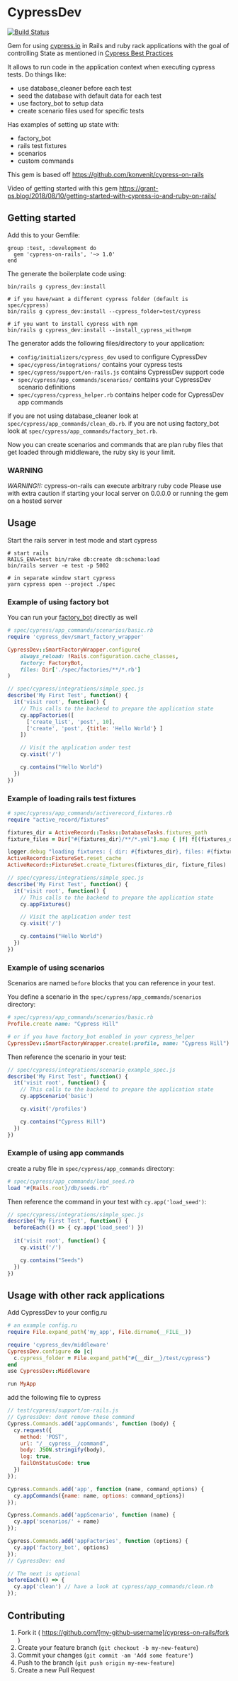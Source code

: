 # CypressDev

[![Build Status](https://travis-ci.org/grantspeelman/cypress-on-rails.svg?branch=master)](https://travis-ci.org/grantspeelman/cypress-on-rails)

Gem for using [cypress.io](http://github.com/cypress-io/) in Rails and ruby rack applications 
with the goal of controlling State as mentioned in [Cypress Best Practices](https://docs.cypress.io/guides/references/best-practices.html#Organizing-Tests-Logging-In-Controlling-State)

It allows to run code in the application context when executing cypress tests.
Do things like:
* use database_cleaner before each test
* seed the database with default data for each test
* use factory_bot to setup data
* create scenario files used for specific tests

Has examples of setting up state with:
* factory_bot
* rails test fixtures
* scenarios
* custom commands

This gem is based off https://github.com/konvenit/cypress-on-rails

Video of getting started with this gem https://grant-ps.blog/2018/08/10/getting-started-with-cypress-io-and-ruby-on-rails/

## Getting started

Add this to your Gemfile:
```
group :test, :development do
  gem 'cypress-on-rails', '~> 1.0'
end
```

The generate the boilerplate code using:
```
bin/rails g cypress_dev:install

# if you have/want a different cypress folder (default is spec/cypress)
bin/rails g cypress_dev:install --cypress_folder=test/cypress

# if you want to install cypress with npm
bin/rails g cypress_dev:install --install_cypress_with=npm
```

The generator adds the following files/directory to your application:
* `config/initializers/cypress_dev` used to configure CypressDev
* `spec/cypress/integrations/` contains your cypress tests
* `spec/cypress/support/on-rails.js` contains CypressDev support code
* `spec/cypress/app_commands/scenarios/` contains your CypressDev scenario definitions
* `spec/cypress/cypress_helper.rb` contains helper code for CypressDev app commands

if you are not using database_cleaner look at `spec/cypress/app_commands/clean_db.rb`.
if you are not using factory_bot look at `spec/cypress/app_commands/factory_bot.rb`.

Now you can create scenarios and commands that are plan ruby files that get loaded through middleware, the ruby sky is your limit.

### WARNING
*WARNING!!:* cypress-on-rails can execute arbitrary ruby code
Please use with extra caution if starting your local server on 0.0.0.0 or running the gem on a hosted server

## Usage

Start the rails server in test mode and start cypress

```
# start rails
RAILS_ENV=test bin/rake db:create db:schema:load
bin/rails server -e test -p 5002

# in separate window start cypress
yarn cypress open --project ./spec
```

### Example of using factory bot
You can run your [factory_bot](https://github.com/thoughtbot/factory_bot) directly as well

```ruby
# spec/cypress/app_commands/scenarios/basic.rb
require 'cypress_dev/smart_factory_wrapper'

CypressDev::SmartFactoryWrapper.configure(
    always_reload: !Rails.configuration.cache_classes,
    factory: FactoryBot,
    files: Dir['./spec/factories/**/*.rb']
) 
```

```js
// spec/cypress/integrations/simple_spec.js
describe('My First Test', function() {
  it('visit root', function() {
    // This calls to the backend to prepare the application state
    cy.appFactories([
      ['create_list', 'post', 10],
      ['create', 'post', {title: 'Hello World'} ]
    ])

    // Visit the application under test
    cy.visit('/')

    cy.contains("Hello World")
  })
})
```

### Example of loading rails test fixtures
```ruby
# spec/cypress/app_commands/activerecord_fixtures.rb
require "active_record/fixtures"

fixtures_dir = ActiveRecord::Tasks::DatabaseTasks.fixtures_path
fixture_files = Dir["#{fixtures_dir}/**/*.yml"].map { |f| f[(fixtures_dir.size + 1)..-5] }

logger.debug "loading fixtures: { dir: #{fixtures_dir}, files: #{fixture_files} }"
ActiveRecord::FixtureSet.reset_cache
ActiveRecord::FixtureSet.create_fixtures(fixtures_dir, fixture_files)
```

```js
// spec/cypress/integrations/simple_spec.js
describe('My First Test', function() {
  it('visit root', function() {
    // This calls to the backend to prepare the application state
    cy.appFixtures()

    // Visit the application under test
    cy.visit('/')

    cy.contains("Hello World")
  })
})
```

### Example of using scenarios

Scenarios are named `before` blocks that you can reference in your test.

You define a scenario in the `spec/cypress/app_commands/scenarios` directory:
```ruby
# spec/cypress/app_commands/scenarios/basic.rb
Profile.create name: "Cypress Hill"

# or if you have factory_bot enabled in your cypress_helper
CypressDev::SmartFactoryWrapper.create(:profile, name: "Cypress Hill") 
```

Then reference the scenario in your test:
```js
// spec/cypress/integrations/scenario_example_spec.js
describe('My First Test', function() {
  it('visit root', function() {
    // This calls to the backend to prepare the application state
    cy.appScenario('basic')

    cy.visit('/profiles')

    cy.contains("Cypress Hill")
  })
})
```

### Example of using app commands

create a ruby file in `spec/cypress/app_commands` directory:
```ruby
# spec/cypress/app_commands/load_seed.rb 
load "#{Rails.root}/db/seeds.rb" 
```

Then reference the command in your test with `cy.app('load_seed')`:
```js
// spec/cypress/integrations/simple_spec.js
describe('My First Test', function() {
  beforeEach(() => { cy.app('load_seed') })
  
  it('visit root', function() {
    cy.visit('/')

    cy.contains("Seeds")
  })
})
```

## Usage with other rack applications

Add CypressDev to your config.ru

```ruby
# an example config.ru
require File.expand_path('my_app', File.dirname(__FILE__))

require 'cypress_dev/middleware'
CypressDev.configure do |c|
  c.cypress_folder = File.expand_path("#{__dir__}/test/cypress")
end
use CypressDev::Middleware

run MyApp 
```

add the following file to cypress

```js
// test/cypress/support/on-rails.js
// CypressDev: dont remove these command
Cypress.Commands.add('appCommands', function (body) {
  cy.request({
    method: 'POST',
    url: "/__cypress__/command",
    body: JSON.stringify(body),
    log: true,
    failOnStatusCode: true
  })
});

Cypress.Commands.add('app', function (name, command_options) {
  cy.appCommands({name: name, options: command_options})
});

Cypress.Commands.add('appScenario', function (name) {
  cy.app('scenarios/' + name)
});

Cypress.Commands.add('appFactories', function (options) {
  cy.app('factory_bot', options)
});
// CypressDev: end

// The next is optional
beforeEach(() => {
  cy.app('clean') // have a look at cypress/app_commands/clean.rb
});
```

## Contributing

1. Fork it ( https://github.com/[my-github-username]/cypress-on-rails/fork )
2. Create your feature branch (`git checkout -b my-new-feature`)
3. Commit your changes (`git commit -am 'Add some feature'`)
4. Push to the branch (`git push origin my-new-feature`)
5. Create a new Pull Request
